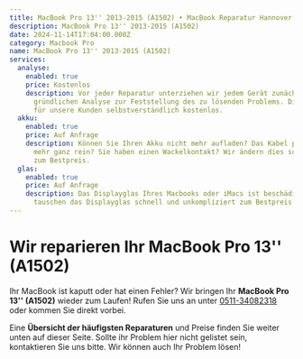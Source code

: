```yaml
---
title: MacBook Pro 13'' 2013-2015 (A1502) ‣ MacBook Reparatur Hannover 🛠️ Hanorepair
description: MacBook Pro 13'' 2013-2015 (A1502)
date: 2024-11-14T17:04:00.000Z
category: Macbook Pro
name: MacBook Pro 13'' 2013-2015 (A1502)
services:
  analyse:
    enabled: true
    price: Kostenlos
    description: Vor jeder Reparatur unterziehen wir jedem Gerät zunächst einer
      gründlichen Analyse zur Feststellung des zu lösenden Problems. Diese ist
      für unsere Kunden selbstverständlich kostenlos.
  akku:
    enabled: true
    price: Auf Anfrage
    description: Können Sie Ihren Akku nicht mehr aufladen? Das Kabel passt nicht
      mehr ganz rein? Sie haben einen Wackelkontakt? Wir ändern dies schnell und
      zum Bestpreis.
  glas:
    enabled: true
    price: Auf Anfrage
    description: Das Displayglas Ihres Macbooks oder iMacs ist beschädigt? Wir
      tauschen das Displayglas schnell und unkompliziert zum Bestpreis aus.
---
```

# Wir reparieren Ihr MacBook Pro 13'' (A1502)

Ihr MacBook ist kaputt oder hat einen Fehler? Wir bringen Ihr **MacBook Pro 13'' (A1502)** wieder zum Laufen! Rufen Sie uns an unter [0511-34082318](tel:051134082318) oder kommen Sie direkt vorbei.

Eine **Übersicht der häufigsten Reparaturen** und Preise finden Sie weiter unten auf dieser Seite. Sollte ihr Problem hier nicht gelistet sein, kontaktieren Sie uns bitte. Wir können auch Ihr Problem lösen!
